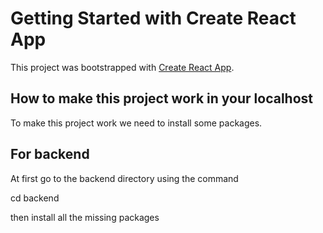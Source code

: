 # Getting Started with Create React App

This project was bootstrapped with [Create React App](https://github.com/facebook/create-react-app).

## How to make this project work in your localhost

To make this project work we need to install some packages.

## For backend

At first go to the backend directory using the command

cd backend

then install all the missing  packages
